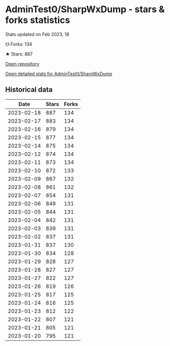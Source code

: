 # AdminTest0/SharpWxDump - stars & forks statistics

Stats updated on Feb 2023, 18

☋ Forks: 134

★ Stars: 887

[Open repository](https://github.com/AdminTest0/SharpWxDump)

[Open detailed stats for AdminTest0/SharpWxDump](https://reviewgithub.com/rep/AdminTest0/SharpWxDump)

## Historical data
| Date | Stars | Forks |
|------|-------|-------|
| 2023-02-18 | 887 | 134 | 
| 2023-02-17 | 883 | 134 | 
| 2023-02-16 | 879 | 134 | 
| 2023-02-15 | 877 | 134 | 
| 2023-02-14 | 875 | 134 | 
| 2023-02-12 | 874 | 134 | 
| 2023-02-11 | 873 | 134 | 
| 2023-02-10 | 872 | 133 | 
| 2023-02-09 | 867 | 132 | 
| 2023-02-08 | 861 | 132 | 
| 2023-02-07 | 854 | 131 | 
| 2023-02-06 | 849 | 131 | 
| 2023-02-05 | 844 | 131 | 
| 2023-02-04 | 842 | 131 | 
| 2023-02-03 | 839 | 131 | 
| 2023-02-02 | 837 | 131 | 
| 2023-01-31 | 837 | 130 | 
| 2023-01-30 | 834 | 128 | 
| 2023-01-29 | 828 | 127 | 
| 2023-01-28 | 827 | 127 | 
| 2023-01-27 | 822 | 127 | 
| 2023-01-26 | 819 | 126 | 
| 2023-01-25 | 817 | 125 | 
| 2023-01-24 | 816 | 125 | 
| 2023-01-23 | 812 | 122 | 
| 2023-01-22 | 807 | 121 | 
| 2023-01-21 | 805 | 121 | 
| 2023-01-20 | 795 | 121 | 

